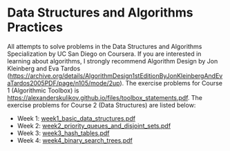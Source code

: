 # Data Structures and Algorithms Practices
All attempts to solve problems in the Data Structures and Algorithms Specialization by UC San Diego on Coursera.
If you are interested in learning about algorithms, I strongly recommend Algorithm Design by Jon Kleinberg and Eva Tardos (https://archive.org/details/AlgorithmDesign1stEditionByJonKleinbergAndEvaTardos2005PDF/page/n105/mode/2up).
The exercise problems for Course 1 (Algorithmic Toolbox) is https://alexanderskulikov.github.io/files/toolbox_statements.pdf.
The exercise problems for Course 2 (Data Structures) are listed below:
- Week 1: [week1_basic_data_structures.pdf](https://github.com/SophiaYXZhu/UCSD-Algorithm-Exercises/files/11505582/week1_basic_data_structures.pdf)
- Week 2: [week2_priority_queues_and_disjoint_sets.pdf](https://github.com/SophiaYXZhu/UCSD-Algorithm-Exercises/files/11505587/week2_priority_queues_and_disjoint_sets.pdf)
- Week 3: [week3_hash_tables.pdf](https://github.com/SophiaYXZhu/UCSD-Algorithm-Exercises/files/11505590/week3_hash_tables.pdf)
- Week 4: [week4_binary_search_trees.pdf](https://github.com/SophiaYXZhu/UCSD-Algorithm-Exercises/files/11505594/week4_binary_search_trees.pdf)
